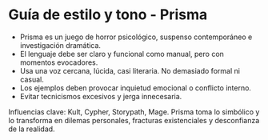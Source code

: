  # Guía de estilo y tono - Prisma

- Prisma es un juego de horror psicológico, suspenso contemporáneo e investigación dramática.
- El lenguaje debe ser claro y funcional como manual, pero con momentos evocadores.
- Usa una voz cercana, lúcida, casi literaria. No demasiado formal ni casual.
- Los ejemplos deben provocar inquietud emocional o conflicto interno.
- Evitar tecnicismos excesivos y jerga innecesaria.

Influencias clave: Kult, Cypher, Storypath, Mage. Prisma toma lo simbólico y lo transforma en dilemas personales, fracturas existenciales y desconfianza de la realidad.
